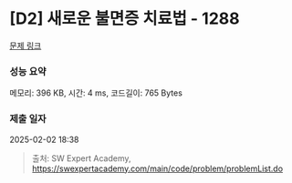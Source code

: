# [D2] 새로운 불면증 치료법 - 1288 

[문제 링크](https://swexpertacademy.com/main/code/problem/problemDetail.do?contestProbId=AV18_yw6I9MCFAZN) 

### 성능 요약

메모리: 396 KB, 시간: 4 ms, 코드길이: 765 Bytes

### 제출 일자

2025-02-02 18:38



> 출처: SW Expert Academy, https://swexpertacademy.com/main/code/problem/problemList.do